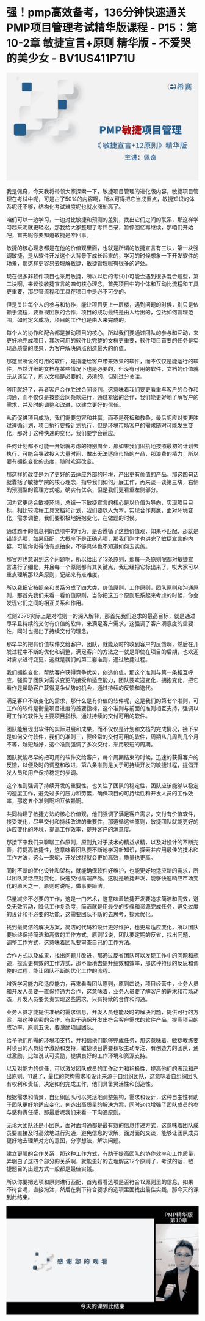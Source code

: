 # 强！pmp高效备考，136分钟快速通关PMP项目管理考试精华版课程 - P15：第10-2章 敏捷宣言+原则 精华版 - 不爱哭的美少女 - BV1US411P71U

![](img/66fdce3f9916408c909fe1a16471b09c_0.png)

我是佩奇，今天我将带领大家探索一下，敏捷项目管理的进化版内容，敏捷项目管理在考试中呢，可是占了50%的内容啊，所以可得把它当成重点，敏捷知识的体系呢还不够，结构化考试难度呢也就水涨船高了。

咱们可以一边学习，一边对比敏捷和预测的差别，找出它们之间的联系，那这样学习起来呢就更轻松，那我给大家整理了考评目录，暂停回忆再继续，那咱们开始吧，首先呢你要知道敏捷是咋回事。

敏捷的核心理念都是在他的价值观里面，也就是所谓的敏捷宣言有三块，第一块强调敏捷，是从软件开发这个大背景下成长起来的，学习的时候想象一下开发软件的场景，那这样更容易去理解敏捷，敏捷管理呢有很多的好处。

现在很多非软件项目也采用敏捷，所以以后的考试中可能会遇到很多混合题型，第二块啊，来谈谈敏捷宣言的四句核心理念，首先项目中的个体和互动比流程和工具更重要，那尽管流程和工具在项目中是必不可少的。

但是关注每个人的参与和协作，能让项目更上一层楼，遇到问题的时候，别只是依赖于流程，要重视团队的合作，项目的成功最终是由人给出的，包括如何管理范围，如何定义成功，项目的工作也是由人来完成的。

每个人的协作和配合都是推动项目的核心，所以我们要通过团队的参与和互动，来更好地完成项目，其次可用的软件比完整的文档更重要，软件项目首要的任务是实现高质量的成果，为客户解决痛点创造最大的价值。

那这里所说的可用的软件，是指能给客户带来效果的软件，而不仅仅是能运行的软件，虽然详细的文档在某些情况下也是必要的，但没有可用的软件，文档的价值就无从谈起了，所以文档是必要的，必须的，但别过分关注。

够用就好了，再者客户合作胜过合同谈判，这意味着我们要更看重与客户的合作和沟通，而不仅仅是按照合同条款进行，通过紧密的合作，我们能更好地了解客户的需求，并及时的调整和改进，以建立更好的信任。

从而促进项目成功，我们需要包容和共赢，而不是死板和教条，最后呢应对变更胜过遵循计划，项目执行要按计划执行，但是环境市场客户的需求随时可能发生变化，那对于这种快速的变化，我们要学会适应。

任何计划都不可能一开始就考虑的特别周全，那如果我们固执地按照最初的计划去执行，可能会导致投入大量时间，做出无法适应市场的产品，那浪费的精力，所以要有拥抱变化的态度，随时欢迎改变。

那这样的改变是为了更好的去适应外部的环境，产出更有价值的产品，那这四句话就囊括了敏捷学院的核心理念，指导我们如何开展工作，再来谈一谈第三块，右侧的预测型的管理方式呢，确实有优点，但是我们更看重左侧部分。

因为它更适合敏捷环境，总结一下敏捷宣言的核心是以价值为导向，实现项目目标，相比较流程工具文档和计划，我们要以人为本，实现合作共赢，面对环境变化，需求调整，我们要积极地拥抱变化，在做题的时候。

通过题干的信息判断选项中的行为，是否遵循了这些价值观，如果不匹配，那就是错误选项，如果匹配，大概率下是正确选项，那我们刚才也讲完了敏捷宣言的内容，可能你觉得他有点抽象，不够具体也不知道如何去实施。

那官方也意识到这个问题啊，所以给出了12条原则，那每一条原则呢都对敏捷宣言进行了细化，并且每一个原则都有其关键点，我已经把它标出来了，哎大家可以重点理解那12条原则，记起来有点难度。

所以我把它按照亲和关系分成了四大类，价值原则，工作原则，团队原则和沟通原则，那首先我们来看一看价值原则，当你把这五个原则联系起来考虑的时候，你会发现它们之间的相互关系和作用。

准则2378实际上是对准则一的深入解释，那首先我们追求的最高目标，就是通过尽早且持续的交付有价值的软件，来满足客户需求，这强调了客户满意度的重要性，同时也提出了持续交付的理念。

那早早的把有价值软件交给客户，团队，就能及时的收到客户的反馈啊，然后在开发过程中不断的优化和调整，满足客户的方法之一就是即使在项目的后期，也欢迎对需求进行变更，这就是我们的第二套准则，通过敏捷过程。

我们拥抱变化，帮助客户获得竞争优势，创造价值，那这个准则与第一条相互呼应，强调了团队对需求变更的接受和适应能力，团队要欢迎变化，拥抱变化，把它看作是帮助客户获得竞争优势的机会，通过持续的反馈和迭代。

满足客户不断变化的需求，那什么是有价值的软件呢，这是我们的第七个准则，可工作的软件是衡量项目进度的首要指标，这个准则与前面的准则相互支持，强调以可工作的软件为主要项目指标，通过持续的交付可用的软件。

团队能展现出软件的实际进展和成果，而不仅仅是计划和文档的完成情况，接下来是如何交付软件，我们的准则三，要经常的交付可用的软件，周期从几周到几个月不等，越短越好，这个准则强调了多次交付，采用较短的周期。

团队就能尽早的把可用的软件交给客户，每个周期结束的时候，迅速的获得客户的反馈，以便及时的调整和改进，第八条准则是关于可持续开发的敏捷过程，提倡开发人员和用户保持稳定的步调。

这个准则强调了持续开发的重要性，也关注了团队的稳定性，团队应该能够以稳定的速度工作，避免过多的压力和劳累，确保项目的可持续性和开发人员的工作效率，那这五个准则啊相互依赖啊。

共同构建了敏捷方法的核心价值观，他们强调了满足客户需求，交付有价值软件，接受变化，尽早交付和持续改进的重要性，那遵循这些原则，敏捷团队就能更好的适应变化的环境，提高工作效率，提升客户的满意度。

那接下来我们来聊聊工作原则，原则九对于技术的精益求精，以及对设计的不断完善，将提高敏捷性，这意味着团队要不断地学习新知识，探索并应用最佳的技术和工作方法，这么一来呢，开发过程就会更加高效，质量也更高。

同时不断的优化设计和架构，就能确保软件好维护，也能更好地适应新的需求，所以团队灵活应对变化，快速交付高端产品，这就是敏捷开发，能够快速响应市场变化的原因之一，原则时说呢，做事要简洁。

尽量减少不必要的工作，这是一门艺术，这意味着敏捷开发要追求简洁和高效，避免无效劳动，降低工作复杂度，简洁就是用最少的步骤和资源完成任务，避免过度的设计和不必要的功能，这需要团队不断的去思考，探索优化。

找到最简洁的解决方案，简洁的代码和设计更好维护，也更易适应变化，所以团队要始终保持简洁和高效的工作方式，原则12说，团队要定期的反省，找出问题，调整工作方式，这意味着团队要审查自己的工作方法。

合作方式以及成果，找出问题并改进，那通过反省团队可以发现工作中的问题和瓶颈，探索更有效的工作方式，那不断地去提升绩效和效率，那这种持续的反思和调整的过程，能让团队不断的优化工作的流程。

增强学习能力和适应能力，再来看看团队原则，原则四说，项目经营中，业务人员和开发人员要一直保持通力合作，这意味着，业务人员要了解客户的需求和市场动态，开发人员要负责实现这些需求，只有持续的合作和沟通。

业务人员才能提供准确的需求信息，开发人员也能及时的解决问题，提供可行的方案，那这种紧密的合作，有助于确保开发出符合客户需求的软件产品，提高项目的成功率，原则五说，要激励项目团队。

给予他们所需的环境和支持，并相信他们能够完成任务，那这意味着，敏捷教练要对项目的人员给予激励和支持，敏捷项目需要积极主动专注，有创造力的团队，通过激励，比如说认可奖励，提供良好的工作环境和资源支持。

以及对能力的信任，可以激发团队成员的工作动力和积极性，提高他们的表现和产出原则，11说了，最佳的架构需求和设计来源于自组织团队，这意味着自组织团队有权利和责任，决定如何完成工作，他们具备灵活性和创造性。

根据需求和情景，自组织团队可以灵活地调整架构，需求和设计，这种自主性有助于团队更好地适应变化，创造出高质量的解决方案，同时这也增强了团队成员的参与感和责任感，那最后呢我们来看一下沟通原则。

无论大团队还是小团队，面对面沟通都是最有效的信息传递方式，这意味着团队成员要直接及时高效地进行沟通，避免信息的误解，面对面的交谈，能够让团队成员更好地去理解对方的意图，分享想法，解决问题。

建立更强的合作关系，那这种工作方式，有助于提高团队的协作效率和工作质量，弄明白了这四个部分的关系啊，就能更好的去理解这12个原则了，考试的话，敏捷题目的出题方式一般都是最佳实践。

所以你要把选项和原则进行匹配，首先看看选项是否符合12原则里的信息，如果不符合呢，直接淘汰，然后在剩下符合要求的选项里面找出最佳实践，那今天的课到此结束。



![](img/66fdce3f9916408c909fe1a16471b09c_2.png)